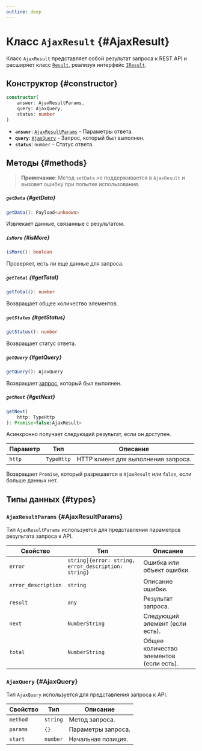 ```yaml
---
outline: deep
---
```

# Класс `AjaxResult` {#AjaxResult}

Класс `AjaxResult` представляет собой результат запроса к REST API и расширяет класс [`Result`](core-result), реализуя 
интерфейс [`IResult`](types-interface-iresult).

## Конструктор {#constructor}

```ts
constructor(
	answer: AjaxResultParams,
	query: AjaxQuery,
	status: number
)
```

- **`answer`**: [`AjaxResultParams`](#AjaxResultParams) - Параметры ответа.
- **`query`**: [`AjaxQuery`](#AjaxQuery) - Запрос, который был выполнен.
- **`status`**: `number` - Статус ответа.

## Методы {#methods}

> **Примечание**: Метод `setData` не поддерживается в `AjaxResult` и вызовет ошибку при попытке использования.

##### `getData` {#getData}
```ts
getData(): Payload<unknown>
```

Извлекает данные, связанные с результатом.

##### `isMore` {#isMore}
```ts
isMore(): boolean
```

Проверяет, есть ли еще данные для запроса.

##### `getTotal` {#getTotal}
```ts
getTotal(): number
```

Возвращает общее количество элементов.

##### `getStatus` {#getStatus}
```ts
getStatus(): number
```

Возвращает статус ответа.

##### `getQuery` {#getQuery}
```ts
getQuery(): AjaxQuery
```

Возвращает [запрос](#AjaxQuery), который был выполнен.

##### `getNext` {#getNext}
```ts
getNext(
	http: TypeHttp
): Promise<false|AjaxResult>
```

Асинхронно получает следующий результат, если он доступен.

| Параметр | Тип        | Описание                            |
|----------|------------|-------------------------------------|
| `http`   | `TypeHttp` | HTTP клиент для выполнения запроса. |

Возвращает `Promise`, который разрешается в `AjaxResult` или `false`, если больше данных нет.

## Типы данных {#types}
### `AjaxResultParams` {#AjaxResultParams}

Тип `AjaxResultParams` используется для представления параметров результата запроса к API.

| Свойство            | Тип                                                  | Описание                                |
|---------------------|------------------------------------------------------|-----------------------------------------|
| `error`             | `string\|{error: string, error_description: string}` | Ошибка или объект ошибки.               |
| `error_description` | `string`                                             | Описание ошибки.                        |
| `result`            | `any`                                                | Результат запроса.                      |
| `next`              | `NumberString`                                       | Следующий элемент (если есть).          |
| `total`             | `NumberString`                                       | Общее количество элементов (если есть). |

### `AjaxQuery` {#AjaxQuery}

Тип `AjaxQuery` используется для представления запроса к API.

| Свойство | Тип      | Описание           |
|----------|----------|--------------------|
| `method` | `string` | Метод запроса.     |
| `params` | `{}`     | Параметры запроса. |
| `start`  | `number` | Начальная позиция. |


